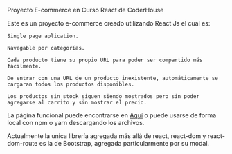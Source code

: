 Proyecto E-commerce en Curso React de CoderHouse

Este es un proyecto e-commerce creado utilizando React Js el cual es:

	Single page aplication.
	
	Navegable por categorías.
	
	Cada producto tiene su propio URL para poder ser compartido más fácilmente.
	
	De entrar con una URL de un producto inexistente, automáticamente se cargaran todos los productos disponibles.
	
	Los productos sin stock siguen siendo mostrados pero sin poder agregarse al carrito y sin mostrar el precio.

La página funcional puede encontrarse en [Aquí](https://maxaim.github.io/tienda-gaijin-canibano/) o puede usarse de forma local con npm o yarn descargando los archivos.

Actualmente la unica librería agregada más allá de react, react-dom y react-dom-route es la de Bootstrap, agregada particularmente por su modal.
